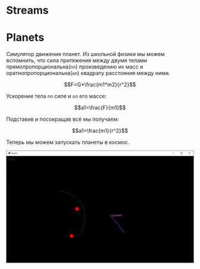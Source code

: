 # Streams
# Planets
Симулятор движения планет.
Из школьной физики мы можем вспомнить, что сила притяжения между двумя телами прямопропорциональна(`пп`) произведению их масс и оратнопропорциональна(`оп`) квадрату расстояния между ними.

$$F=G*\frac{m1*m2}{r^2}$$

Ускорение тела `пп` силе и `оп` его массе:

$$a1=\frac{F}{m1}$$

Подставив и посокращав всё мы получаем:

$$a1=\frac{m1}{r^2}$$

Теперь мы можем запускать планеты в космос.

![Planets](images/planets.png)
